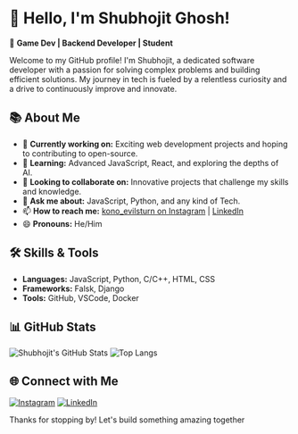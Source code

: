 # 👋 Hello, I'm Shubhojit Ghosh!

🌟 **Game Dev | Backend Developer | Student**

Welcome to my GitHub profile! I'm Shubhojit, a dedicated software developer with a passion for solving complex problems and building efficient solutions. My journey in tech is fueled by a relentless curiosity and a drive to continuously improve and innovate.

## 📚 About Me

- 🔭 **Currently working on:** Exciting web development projects and hoping to contributing to open-source.
- 🌱 **Learning:** Advanced JavaScript, React, and exploring the depths of AI.
- 👯 **Looking to collaborate on:** Innovative projects that challenge my skills and knowledge.
- 💬 **Ask me about:** JavaScript, Python, and any kind of Tech.
- 📫 **How to reach me:** [kono_evilsturn on Instagram](https://instagram.com/kono_evilsturn) | [LinkedIn](https://www.linkedin.com/in/shubhojit-ghosh-571379291/)
- 😄 **Pronouns:** He/Him

## 🛠️ Skills & Tools

- **Languages:** JavaScript, Python, C/C++, HTML, CSS
- **Frameworks:** Falsk, Django 
- **Tools:** GitHub, VSCode, Docker

## 📊 GitHub Stats

![Shubhojit's GitHub Stats](https://github-readme-stats.vercel.app/api?username=Shubhojit-Official&show_icons=true&theme=radical)
![Top Langs](https://github-readme-stats.vercel.app/api/top-langs/?username=Shubhojit-Official&layout=compact&theme=radical)

## 🌐 Connect with Me

[![Instagram](https://img.shields.io/badge/Instagram-%23E4405F.svg?&style=for-the-badge&logo=instagram&logoColor=white)](https://instagram.com/kono_evilsturn)
[![LinkedIn](https://img.shields.io/badge/LinkedIn-%230077B5.svg?&style=for-the-badge&logo=linkedin&logoColor=white)](https://www.linkedin.com/in/shubhojit-ghosh-571379291)

Thanks for stopping by! Let's build something amazing together
